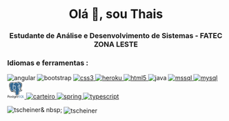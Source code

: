 <h1 align = "center"> Olá 👋, sou Thais </h1>
<h3 align = "center"> Estudante de Análise e Desenvolvimento de Sistemas - FATEC ZONA LESTE </h3>




<h3 align = "left"> Idiomas e ferramentas : </h3>
<p align = "left">  <img src = "https://camo.githubusercontent.com/174977c27f60a8bdb18c0434360f1381ff22c92bf7402a5e8e21450d31c0305b/68747470733a2f2f696d672e736869656c64732e696f2f62616467652f2d416e67756c61722d4444303033313f7374796c653d666c61742d737175617265266c6f676f3d616e67756c6172 "alt =" angular "width =" 50 "height =" 60 "/> </a> <img src ="https://camo.githubusercontent.com/e56d586bf373ad33a4e8c7101246d54d5edc0fb52b87d309b899ce4818bd6086/68747470733a2f2f696d672e736869656c64732e696f2f62616467652f2d426f6f7473747261702d3536334437433f7374796c653d666c61742d737175617265266c6f676f3d626f6f747374726170"alt =" bootstrap "width =" 40 "height =" 40 "/> </a> <a href = "https://www.w3schools.com/css/" target = "_ blank"> <img src = "https://camo.githubusercontent.com/2435c2a64789b8a71c701a1a593b4a6e6869789bfb0626e515dc2a6b6dffa6c5/68747470733a2f2f696d672e736869656c64732e696f2f62616467652f2d435353332d3135373242363f7374796c653d666c61742d737175617265266c6f676f3d63737333"alt = "css3" width = "40" height = "40" /> </a> <a href="https://heroku.com" target="_blank"> <img src = "https: // www .vectorlogo.zone / logos / heroku / heroku-icon.svg "alt =" heroku "width =" 40 "height =" 40 "/> </a> <a href =" https://www.w3.org / html / "target =" _ blank "> <img src ="https://camo.githubusercontent.com/0c3a16a22ae058cfe38a06dc9ea16404cf006409262f547c9ccfa3ec8b30f71e/68747470733a2f2f696d672e736869656c64732e696f2f62616467652f2d48544d4c352d4533344632363f7374796c653d666c61742d737175617265266c6f676f3d68746d6c35266c6f676f436f6c6f723d7768697465"alt =" html5 "width = "40" height = "40" /> </a><img src = "https://camo.githubusercontent.com/e17e119d8c9bb34ac9710be65d35d52a7e04cc260476760305525204df5f34b0/68747470733a2f2f696d672e736869656c64732e696f2f62616467652f2d4a6176612d3030373339363f7374796c653d666c61742d737175617265266c6f676f3d6a617661 "alt =" java "width =" 40 "height =" 40 "/> </a> <a href =" https: // www. microsoft.com/en-us/sql-server "target =" _ blank "> <img src =" https://www.svgrepo.com/show/303229/microsoft-sql-server-logo.svg "alt =" mssql "width =" 40 "height =" 40 "/> </a> <a href="https://www.mysql.com/" target="_blank"> <img src ="https://camo.githubusercontent.com/4eade77f6242a74645c408f1cc48b4c05f3c7c8a74d0bf15c2a1e259e4d357d9/68747470733a2f2f696d672e736869656c64732e696f2f62616467652f2d4d7953514c2d3434373941313f7374796c653d666c61742d737175617265266c6f676f3d6d7973716c266c6f676f436f6c6f723d7768697465"alt =" mysql "width =" 40 "height =" 40 "/> </a> <a href =" https : //www.postgresql.org "target ="_blank "> <img src =" https://raw.githubusercontent.com/devicons/devicon/master/icons/postgresql/postgresql-original-wordmark.svg "alt =" postgresql "width =" 40 "height =" 40 "/> </a> <a href="https://postman.com" target="_blank"> <img src =" https://www.vectorlogo.zone/logos/getpostman/getpostman-icon.svg "alt =" carteiro "width =" 40 "height =" 40 "/> </a> <a href="https://spring.io/" target="_blank"> <img src ="https://camo.githubusercontent.com/d8f7e93bdb728c656b784b48c9229b2224067c147978e345773f21c0ac43f324/68747470733a2f2f696d672e736869656c64732e696f2f62616467652f2d537072696e672d3644423333463f7374796c653d666c61742d737175617265266c6f676f3d737072696e67266c6f676f436f6c6f723d7768697465"alt =" spring "width =" 40 "height =" 40 "/> </a> <a href =" https: // www.typescriptlang.org/ "target =" _ blank "> <img src ="https://camo.githubusercontent.com/8b76dad952a5f01b227f0fc83168009e115d7a0c5f9eca6ea918d6ae4e71b8ff/68747470733a2f2f696d672e736869656c64732e696f2f62616467652f2d547970655363726970742d3030374143433f7374796c653d666c61742d737175617265266c6f676f3d74797065736372697074"alt =" typescript "width =" 40 "altura =" 40 "/> </a> </p>

<p> <img align = "left" src = "https://github-readme-stats.vercel.app/api/top-langs?username=tscheiner&show_icons=true&locale=en&layout=compact" alt = "tscheiner" /> </p>

<p> & nbsp; <img align = "center" src = "https://github-readme-stats.vercel.app/api?username=tscheiner&show_icons=true&locale=en" alt = "tscheiner" /> </p>
